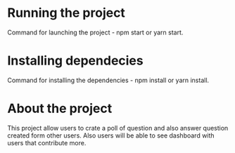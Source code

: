 # Running the project
Command for launching the project - npm start or yarn start.

# Installing dependecies
Command for installing the dependencies - npm install or yarn install.

# About the project
This project allow users to crate a poll of question and also answer question created form other users.
Also users will be able to see dashboard with users that contribute more.
